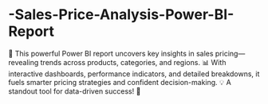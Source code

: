 # -Sales-Price-Analysis-Power-BI-Report
🚀 This powerful Power BI report uncovers key insights in sales pricing—revealing trends across products, categories, and regions. 📊 With interactive dashboards, performance indicators, and detailed breakdowns, it fuels smarter pricing strategies and confident decision-making. 💡 A standout tool for data-driven success! 🌟
